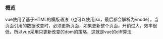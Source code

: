 ### 概览
vue使用了基于HTML的模版语法（也可以使用jsx，最后都会解析为vnode），当页面引用的数据改变时，必须更新页面，如果更新整个页面，开销过大，效率很低，所以vue采用只更新改变的dom的策略，这就是vue的diff算法
